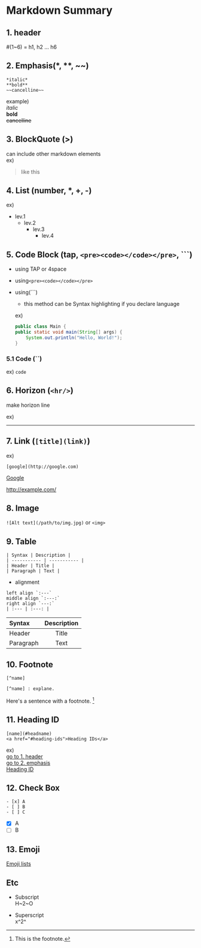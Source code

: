 # Markdown Summary
## 1. header
#(1~6) = h1, h2 ... h6

## 2. Emphasis(*, **, ~~)
    *italic*   
    **bold**  
    ~~cancelline~~    
example)   
*italic*   
**bold**  
~~cancelline~~      

## 3. BlockQuote (>)
can include other markdown elements   
ex) 
> like this

## 4. List (number, *, +, -)
ex)
* lev.1
    + lev.2
        - lev.3
            - lev.4

## 5. Code Block (tap, ```<pre><code></code></pre>```, ```)
* using TAP or 4space

* using```<pre><code></code></pre>```

* using(```) 
    + this method can be Syntax highlighting if you declare language
    
    ex) 
    ```java
    public class Main {
    public static void main(String[] args) {
        System.out.println("Hello, World!");
    }
    ```

### 5.1 Code (``)
ex) `code`

## 6. Horizon (`<hr/>`)
make horizon line

ex)
<hr/>

## 7. Link (`[title](link)`)
    
ex)

    [google](http://google.com)
[Google](http://google.com)

http://example.com/

## 8. Image 
`![Alt text](/path/to/img.jpg)` or `<img>`

## 9. Table
    | Syntax | Description |
    | ----------- | ----------- |
    | Header | Title |
    | Paragraph | Text |
    
- alignment
```
left align `:---`
middle align `:---:`
right align `---:`
| :--- | :---: |
```

| Syntax | Description |
| :--- | :----: |
| Header | Title |
| Paragraph | Text |

## 10. Footnote
    [^name]

    [^name] : explane.

Here's a sentence with a footnote. [^123] 
[^123]: This is the footnote.

## 11. Heading ID
    [name](#headname)
    <a href="#heading-ids">Heading IDs</a>

ex)   
[go to 1. header](#1-header-)  
[go to 2. emphasis](#2-emphasis--)  
<a href="#heading-id">Heading ID</a>

## 12. Check Box
    - [x] A
    - [ ] B
    - [ ] C

- [x] A  
- [ ] B

## 13. Emoji
[Emoji lists](https://gist.github.com/rxaviers/7360908)  

## Etc
* Subscript  
    H~2~O

* Superscript  
    x^2^